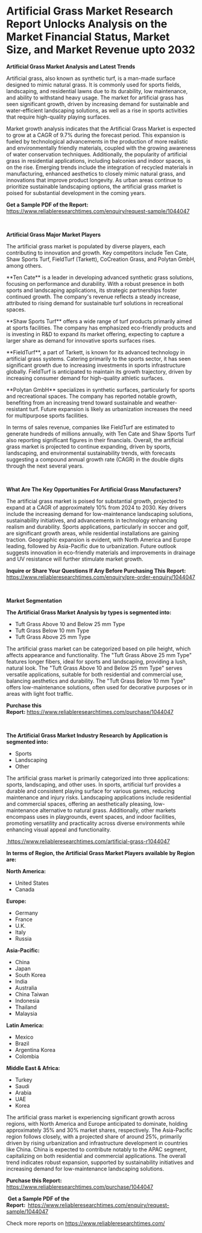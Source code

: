 <p><h1>Artificial Grass Market Research Report Unlocks Analysis on the Market Financial Status, Market Size, and Market Revenue upto 2032</h1></p><p><strong>Artificial Grass Market Analysis and Latest Trends</strong></p>
<p><p>Artificial grass, also known as synthetic turf, is a man-made surface designed to mimic natural grass. It is commonly used for sports fields, landscaping, and residential lawns due to its durability, low maintenance, and ability to withstand heavy usage. The market for artificial grass has seen significant growth, driven by increasing demand for sustainable and water-efficient landscaping solutions, as well as a rise in sports activities that require high-quality playing surfaces.</p><p>Market growth analysis indicates that the Artificial Grass Market is expected to grow at a CAGR of 9.7% during the forecast period. This expansion is fueled by technological advancements in the production of more realistic and environmentally friendly materials, coupled with the growing awareness of water conservation techniques. Additionally, the popularity of artificial grass in residential applications, including balconies and indoor spaces, is on the rise. Emerging trends include the integration of recycled materials in manufacturing, enhanced aesthetics to closely mimic natural grass, and innovations that improve product longevity. As urban areas continue to prioritize sustainable landscaping options, the artificial grass market is poised for substantial development in the coming years.</p></p>
<p><strong>Get a Sample PDF of the Report:&nbsp;</strong> <a href="https://www.reliableresearchtimes.com/enquiry/request-sample/1044047?utm_campaign=3063&utm_medium=2&utm_source=Github&utm_content=ia&utm_term=04042025&utm_id=artificial-grass">https://www.reliableresearchtimes.com/enquiry/request-sample/1044047</a></p>
<p>&nbsp;</p>
<p><strong>Artificial Grass Major Market Players</strong></p>
<p><p>The artificial grass market is populated by diverse players, each contributing to innovation and growth. Key competitors include Ten Cate, Shaw Sports Turf, FieldTurf (Tarkett), CoCreation Grass, and Polytan GmbH, among others.</p><p>**Ten Cate** is a leader in developing advanced synthetic grass solutions, focusing on performance and durability. With a robust presence in both sports and landscaping applications, its strategic partnerships foster continued growth. The company's revenue reflects a steady increase, attributed to rising demand for sustainable turf solutions in recreational spaces.</p><p>**Shaw Sports Turf** offers a wide range of turf products primarily aimed at sports facilities. The company has emphasized eco-friendly products and is investing in R&D to expand its market offering, expecting to capture a larger share as demand for innovative sports surfaces rises.</p><p>**FieldTurf**, a part of Tarkett, is known for its advanced technology in artificial grass systems. Catering primarily to the sports sector, it has seen significant growth due to increasing investments in sports infrastructure globally. FieldTurf is anticipated to maintain its growth trajectory, driven by increasing consumer demand for high-quality athletic surfaces.</p><p>**Polytan GmbH** specializes in synthetic surfaces, particularly for sports and recreational spaces. The company has reported notable growth, benefiting from an increasing trend toward sustainable and weather-resistant turf. Future expansion is likely as urbanization increases the need for multipurpose sports facilities.</p><p>In terms of sales revenue, companies like FieldTurf are estimated to generate hundreds of millions annually, with Ten Cate and Shaw Sports Turf also reporting significant figures in their financials. Overall, the artificial grass market is projected to continue expanding, driven by sports, landscaping, and environmental sustainability trends, with forecasts suggesting a compound annual growth rate (CAGR) in the double digits through the next several years.</p></p>
<p>&nbsp;</p>
<p><strong>What Are The Key Opportunities For Artificial Grass Manufacturers?</strong></p>
<p><p>The artificial grass market is poised for substantial growth, projected to expand at a CAGR of approximately 10% from 2024 to 2030. Key drivers include the increasing demand for low-maintenance landscaping solutions, sustainability initiatives, and advancements in technology enhancing realism and durability. Sports applications, particularly in soccer and golf, are significant growth areas, while residential installations are gaining traction. Geographic expansion is evident, with North America and Europe leading, followed by Asia-Pacific due to urbanization. Future outlook suggests innovation in eco-friendly materials and improvements in drainage and UV resistance will further stimulate market growth.</p></p>
<p><strong>Inquire or Share Your Questions If Any Before Purchasing This Report:</strong> <a href="https://www.reliableresearchtimes.com/enquiry/pre-order-enquiry/1044047?utm_campaign=3063&utm_medium=2&utm_source=Github&utm_content=ia&utm_term=04042025&utm_id=artificial-grass">https://www.reliableresearchtimes.com/enquiry/pre-order-enquiry/1044047</a></p>
<p>&nbsp;</p>
<p><strong>Market Segmentation</strong></p>
<p><strong>The Artificial Grass Market Analysis by types is segmented into:</strong></p>
<p><ul><li>Tuft Grass Above 10 and Below 25 mm Type</li><li>Tuft Grass Below 10 mm Type</li><li>Tuft Grass Above 25 mm Type</li></ul></p>
<p><p>The artificial grass market can be categorized based on pile height, which affects appearance and functionality. The "Tuft Grass Above 25 mm Type" features longer fibers, ideal for sports and landscaping, providing a lush, natural look. The "Tuft Grass Above 10 and Below 25 mm Type" serves versatile applications, suitable for both residential and commercial use, balancing aesthetics and durability. The "Tuft Grass Below 10 mm Type" offers low-maintenance solutions, often used for decorative purposes or in areas with light foot traffic.</p></p>
<p><strong>Purchase this Report:&nbsp;</strong><a href="https://www.reliableresearchtimes.com/purchase/1044047?utm_campaign=3063&utm_medium=2&utm_source=Github&utm_content=ia&utm_term=04042025&utm_id=artificial-grass">https://www.reliableresearchtimes.com/purchase/1044047</a></p>
<p>&nbsp;</p>
<p><strong>The Artificial Grass Market Industry Research by Application is segmented into:</strong></p>
<p><ul><li>Sports</li><li>Landscaping</li><li>Other</li></ul></p>
<p><p>The artificial grass market is primarily categorized into three applications: sports, landscaping, and other uses. In sports, artificial turf provides a durable and consistent playing surface for various games, reducing maintenance and injury risks. Landscaping applications include residential and commercial spaces, offering an aesthetically pleasing, low-maintenance alternative to natural grass. Additionally, other markets encompass uses in playgrounds, event spaces, and indoor facilities, promoting versatility and practicality across diverse environments while enhancing visual appeal and functionality.</p></p>
<p><a href="https://www.reliableresearchtimes.com/artificial-grass-r1044047?utm_campaign=3063&utm_medium=2&utm_source=Github&utm_content=ia&utm_term=04042025&utm_id=artificial-grass">&nbsp;https://www.reliableresearchtimes.com/artificial-grass-r1044047</a></p>
<p><strong>In terms of Region, the Artificial Grass Market Players available by Region are:</strong></p>
<p>
    <p> <strong> North America: </strong>
        <ul>
            <li>United States</li>
            <li>Canada</li>
        </ul>
        </p> 
    <p> <strong> Europe: </strong>
        <ul>
            <li>Germany</li>
            <li>France</li>
            <li>U.K.</li>
            <li>Italy</li>
            <li>Russia</li>
        </ul>
        </p> 
    <p> <strong> Asia-Pacific: </strong>
        <ul>
            <li>China</li>
            <li>Japan</li>
            <li>South Korea</li>
            <li>India</li>
            <li>Australia</li>
            <li>China Taiwan</li>
            <li>Indonesia</li>
            <li>Thailand</li>
            <li>Malaysia</li>
        </ul>
        </p> 
    <p> <strong> Latin America: </strong>
        <ul>
            <li>Mexico</li>
            <li>Brazil</li>
            <li>Argentina Korea</li>
            <li>Colombia</li>
        </ul>
        </p> 
    <p> <strong> Middle East & Africa: </strong>
        <ul>
            <li>Turkey</li>
            <li>Saudi</li>
            <li>Arabia</li>
            <li>UAE</li>
            <li>Korea</li>
        </ul>
    </p>
    </p>
<p><p>The artificial grass market is experiencing significant growth across regions, with North America and Europe anticipated to dominate, holding approximately 35% and 30% market shares, respectively. The Asia-Pacific region follows closely, with a projected share of around 25%, primarily driven by rising urbanization and infrastructure development in countries like China. China is expected to contribute notably to the APAC segment, capitalizing on both residential and commercial applications. The overall trend indicates robust expansion, supported by sustainability initiatives and increasing demand for low-maintenance landscaping solutions.</p></p>
<p><strong>Purchase this Report: </strong><a href="https://www.reliableresearchtimes.com/purchase/1044047?utm_campaign=3063&utm_medium=2&utm_source=Github&utm_content=ia&utm_term=04042025&utm_id=artificial-grass">https://www.reliableresearchtimes.com/purchase/1044047</a></p>
<p>&nbsp;<strong>Get a Sample PDF of the Report:&nbsp;&nbsp;</strong><a href="https://www.reliableresearchtimes.com/enquiry/request-sample/1044047?utm_campaign=3063&utm_medium=2&utm_source=Github&utm_content=ia&utm_term=04042025&utm_id=artificial-grass">https://www.reliableresearchtimes.com/enquiry/request-sample/1044047</a></p>
<p><strong></strong></p>
<p>Check more reports on <a href="https://www.reliableresearchtimes.com/?utm_campaign=3063&utm_medium=2&utm_source=Github&utm_content=ia&utm_term=04042025&utm_id=artificial-grass">https://www.reliableresearchtimes.com/</a></p>